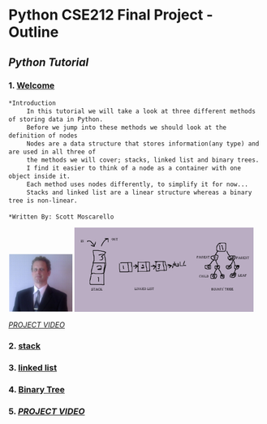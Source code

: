 <!--- 👋 Hi, I’m @moscarelloscott
- 👀 I’m interested in ...
- 🌱 I’m currently learning ...
- 💞️ I’m looking to collaborate on ...
- 📫 How to reach me ...


moscarelloscott/moscarelloscott is a ✨ special ✨ repository because its `README.md` (this file) appears on your GitHub profile.
You can click the Preview link to take a look at your changes.
--->
# Python CSE212 Final Project - Outline 
## *Python Tutorial*

### 1. [Welcome](https://github.com/moscarelloscott/moscarelloscott/blob/main/CSE212.md)
    *Introduction
         In this tutorial we will take a look at three different methods of storing data in Python.
         Before we jump into these methods we should look at the definition of nodes
         Nodes are a data structure that stores information(any type) and are used in all three of 
         the methods we will cover; stacks, linked list and binary trees. 
         I find it easier to think of a node as a container with one object inside it.
         Each method uses nodes differently, to simplify it for now...
         Stacks and linked list are a linear structure whereas a binary tree is non-linear.
         
    *Written By: Scott Moscarello
  <img src="images/me2.png" width="25%" height="25%">  <img src="images/methods.png" width="70%" height="25%">
  
  *[PROJECT VIDEO](https://www.youtube.com/watch?v=Rye6C-o5eFU)*
        
### 2. [stack](https://github.com/moscarelloscott/moscarelloscott/blob/main/stack.md)
   
### 3. [linked list](https://github.com/moscarelloscott/moscarelloscott/blob/main/linkedlist.md)
 
### 4. [Binary Tree](https://github.com/moscarelloscott/moscarelloscott/blob/main/binarytree.md)
   

### 5. *[PROJECT VIDEO](https://www.youtube.com/watch?v=Rye6C-o5eFU)*
